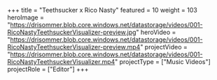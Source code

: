 +++
title = "Teethsucker x Rico Nasty"
featured = 10
weight = 103
heroImage = "https://drisommer.blob.core.windows.net/datastorage/videos/001-RicoNastyTeethsuckerVisualizer-preview.jpg"
heroVideo = "https://drisommer.blob.core.windows.net/datastorage/videos/001-RicoNastyTeethsuckerVisualizer-preview.mp4"
projectVideo = "https://drisommer.blob.core.windows.net/datastorage/videos/001-RicoNastyTeethsuckerVisualizer.mp4"
projectType = ["Music Videos"]
projectRole = ["Editor"]
+++
